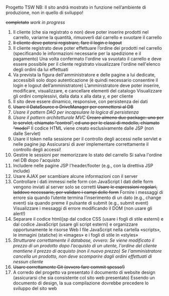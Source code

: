 Progetto TSW
NB: Il sito andrà mostrato in funzione nell’ambiente di produzione, non in quello di sviluppo!

~~completato~~
*work in progress*

1. Il cliente (che sia registrato o non) deve poter inserire prodotti nel carrello, variarne la quantità, rimuoverli dal carrello e svuotare il carrello
2. ~~Il cliente deve potersi registrare, fare il login e logout~~
3. Il cliente registrato deve poter effettuare l’ordine dei prodotti nel carrello (specificando le informazioni necessarie per la spedizione e il pagamento)
    Una volta confermato l'ordine va svuotato il carrello e deve essere possibile per il cliente registrato visualizzare l'ordine nell'elenco degli ordini da lui effettuati
4. Va prevista la figura dell'amministratore e delle pagine a lui dedicate, accessibili solo dopo autenticazione (è quindi necessario consentire il login e logout dell’amministratore) 
	L’amministratore deve poter inserire, modificare, visualizzare, e cancellare elementi del catalogo
	Visualizzare gli ordini complessivi, dalla data x alla data y, e per cliente
5. Il sito deve essere dinamico, responsive, con persistenza dei dati	
6. ~~Usare il DataSource o DriveManager per connettersi al DB~~
7. *Usare il pattern DAO per incapsulare la logica di persistenza*
8. *Usare il pattern architetturale MVC*
	~~Creare almeno due package: uno per le servlet, chiamato “control”, ed uno per le classi di modello, chiamato “model”~~
    Il codice HTML viene creato esclusivamente dalle JSP (non dalle Servlet)
9. Usare il token nella sessione per il controllo degli accessi nelle servlet e nelle pagine jsp 
	Assicurarsi di aver implementare correttamente il controllo degli accessi!
10. Gestire le sessioni per memorizzare lo stato del carrello
    Si salva l'ordine nel DB dopo l'acquisto
11. Includere nelle pagine JSP l'header/footer (e.g., con la direttiva JSP include)
12. Usare AJAX per scambiare alcune informazioni con il server
13. Controllare i dati immessi nelle form con JavaScript
	I dati delle form vengono inviati al server solo se corretti
	~~Usare le espressioni regolari, laddove necessario, per validare i campi delle form~~
	Fornire i messaggi di errore sia quando l’utente termina l’inserimento di un dato (e.g., change event) sia quando preme il pulsante di submit (e.g., submit event)
	Visualizzare i messaggi di errore modificando il DOM (non usare gli alert!)
14. Separare il codice html/jsp dal codice CSS (usare i fogli di stile esterni) e dal codice JavaScript (usare gli script esterni) e organizzare opportunamente le risorse Web 
	I file JavaScript nella cartella «scripts», le immagini (statiche) in «images» e i fogli di stile in «styles»
15. *Strutturare correttamente il database, ovvero:*
    *Se viene modificato il prezzo di un prodotto dopo l’acquisto di un utente, l'ordine del cliente mantiene il prezzo di acquisto (non il nuovo prezzo)*
    *Se l'amministratore cancella un prodotto, non deve scomparire dagli ordini effettuati di nessun cliente*
16. ~~Usare correttamente Git (ovvero fare commit spesso!)~~
17. A corredo del progetto va presentato il documento di website design (assicurarsi che sia consistente col sito web presentato)
    Essendo un documento di design, la sua compilazione dovrebbe precedere lo sviluppo del sito web 
